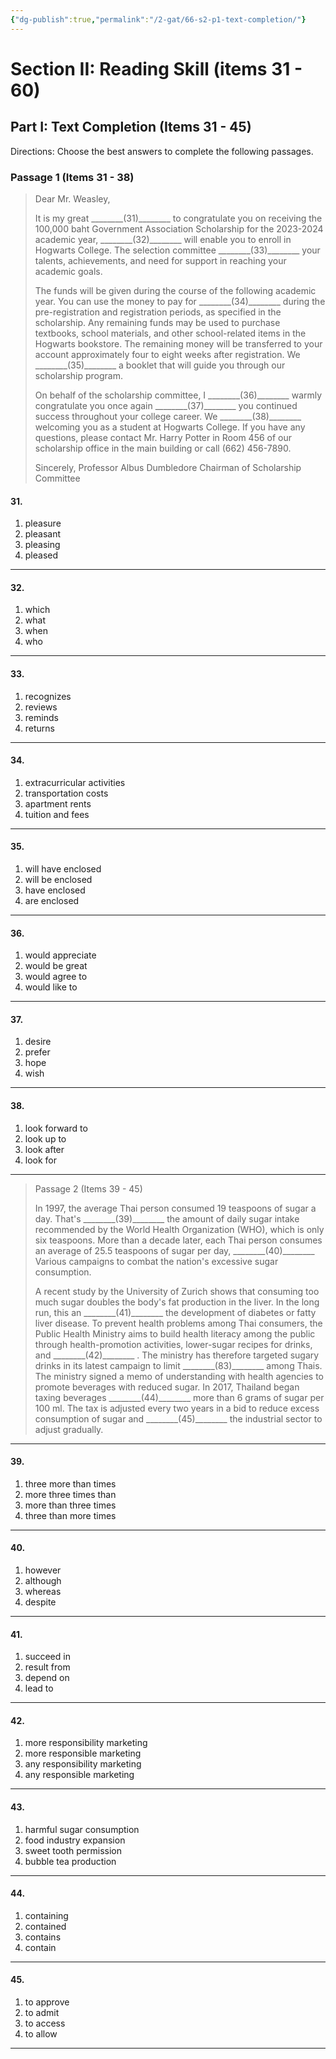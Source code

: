 ```yaml
---
{"dg-publish":true,"permalink":"/2-gat/66-s2-p1-text-completion/"}
---
```


# Section II: Reading Skill (items 31 - 60)
## Part I: Text Completion (Items 31 - 45)
Directions: Choose the best answers to complete the following passages.

### Passage 1 (Items 31 - 38)

> Dear Mr. Weasley,
> 
> It is my great \_\_\_\_\_\_\_\_(31)\_\_\_\_\_\_\_\_ to congratulate you on receiving the 100,000 baht Government Association Scholarship for the 2023-2024 academic year, \_\_\_\_\_\_\_\_(32)\_\_\_\_\_\_\_\_ will enable you to enroll in Hogwarts College. The selection committee \_\_\_\_\_\_\_\_(33)\_\_\_\_\_\_\_\_ your talents, achievements, and need for support in reaching your academic goals.
> 
> The funds will be given during the course of the following academic year. You can use the money to pay for \_\_\_\_\_\_\_\_(34)\_\_\_\_\_\_\_\_ during the pre-registration and registration periods, as specified in the scholarship. Any remaining funds may be used to purchase textbooks, school materials, and other school-related items in the Hogwarts bookstore. The remaining money will be transferred to your account approximately four to eight weeks after registration. We \_\_\_\_\_\_\_\_(35)\_\_\_\_\_\_\_\_ a booklet that will guide you through our scholarship program.
> 
> On behalf of the scholarship committee, I \_\_\_\_\_\_\_\_(36)\_\_\_\_\_\_\_\_ warmly congratulate you once again \_\_\_\_\_\_\_\_(37)\_\_\_\_\_\_\_\_ you continued success throughout your college career. We \_\_\_\_\_\_\_\_(38)\_\_\_\_\_\_\_\_ welcoming you as a student at Hogwarts College. If you have any questions, please contact Mr. Harry Potter in Room 456 of our scholarship office in the main building or call (662) 456-7890.
> 
> Sincerely,
> Professor Albus Dumbledore
> Chairman of Scholarship Committee

#### 31.
1) pleasure
2) pleasant
3) pleasing
4) pleased

---
#### 32.
1) which
2) what
3) when
4) who

---
#### 33.
1) recognizes
2) reviews
3) reminds
4) returns

---
#### 34.
1) extracurricular activities
2) transportation costs
3) apartment rents
4) tuition and fees

---
#### 35.
1) will have enclosed
2) will be enclosed
3) have enclosed
4) are enclosed

---
#### 36.
1) would appreciate
2) would be great
3) would agree to
4) would like to

---
#### 37.
1) desire
2) prefer
3) hope
4) wish

---
#### 38.
1) look forward to
2) look up to
3) look after
4) look for

---

> Passage 2 (Items 39 - 45)
> 
> In 1997, the average Thai person consumed 19 teaspoons of sugar a day. That's \_\_\_\_\_\_\_\_(39)\_\_\_\_\_\_\_\_ the amount of daily sugar intake recommended by the World Health Organization (WHO), which is only six teaspoons. More than a decade later, each Thai person consumes an average of 25.5 teaspoons of sugar per day, \_\_\_\_\_\_\_\_(40)\_\_\_\_\_\_\_\_ Various campaigns to combat the nation's excessive sugar consumption.
> 
> A recent study by the University of Zurich shows that consuming too much sugar doubles the body's fat production in the liver. In the long run, this an \_\_\_\_\_\_\_\_(41)\_\_\_\_\_\_\_\_ the development of diabetes or fatty liver disease. To prevent health problems among Thai consumers, the Public Health Ministry aims to build health literacy among the public through health-promotion activities, lower-sugar recipes for drinks, and \_\_\_\_\_\_\_\_(42)\_\_\_\_\_\_\_\_ . The ministry has therefore targeted sugary drinks in its latest campaign to limit \_\_\_\_\_\_\_\_(83)\_\_\_\_\_\_\_\_  among Thais. The ministry signed a memo of understanding with health agencies to promote beverages with reduced sugar. In 2017, Thailand began taxing beverages \_\_\_\_\_\_\_\_(44)\_\_\_\_\_\_\_\_ more than 6 grams of sugar per 100 ml. The tax is adjusted every two years in a bid to reduce excess consumption of sugar and \_\_\_\_\_\_\_\_(45)\_\_\_\_\_\_\_\_ the industrial sector to adjust gradually.

---
#### 39.
1) three more than times
2) more three times than
3) more than three times
4) three than more times

---
#### 40.
1) however
2) although
3) whereas
4) despite

---
#### 41.
1) succeed in
2) result from
3) depend on
4) lead to

---
#### 42.
1) more responsibility marketing
2) more responsible marketing
3) any responsibility marketing
4) any responsible marketing

---
#### 43.
1) harmful sugar consumption
2) food industry expansion
3) sweet tooth permission
4) bubble tea production

---
#### 44.
1) containing
2) contained
3) contains
4) contain

---
#### 45.
1) to approve
2) to admit
3) to access
4) to allow

---
